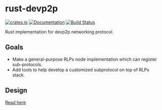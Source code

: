 # rust-devp2p

[![crates.io](https://img.shields.io/crates/v/devp2p.svg)](https://crates.io/crates/devp2p) [![Documentation](https://docs.rs/devp2p/badge.svg)](https://docs.rs/devp2p) [![Build Status](https://travis-ci.org/rust-ethereum/rust-devp2p.svg?branch=master)](https://travis-ci.org/rust-ethereum/rust-devp2p)

Rust implementation for devp2p networking protocol.

## Goals
- Make a general-purpose RLPx node implementation which can register sub-protocols.
- Add tools to help develop a customized subprotocol on top of RLPx stack.

## Design
[Read here](https://ethereum-magicians.org/t/eth1-architecture-working-group-first-call-for-proposals/4446/2)
